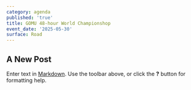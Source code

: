 ```yaml
---
category: agenda
published: 'true'
title: GOMU 48-hour World Championshop
event_date: '2025-05-30'
surface: Road
---
```

## A New Post

Enter text in [Markdown](http://daringfireball.net/projects/markdown/). Use the toolbar above, or click the **?** button for formatting help.
